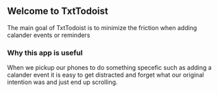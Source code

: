 ## Welcome to TxtTodoist

The main goal of TxtTodoist is to minimize the friction when adding calander events or reminders

### Why this app is useful

When we pickup our phones to do something specefic such as adding a calander event it is easy to get distracted and forget what our original intention was and just end up scrolling. 

